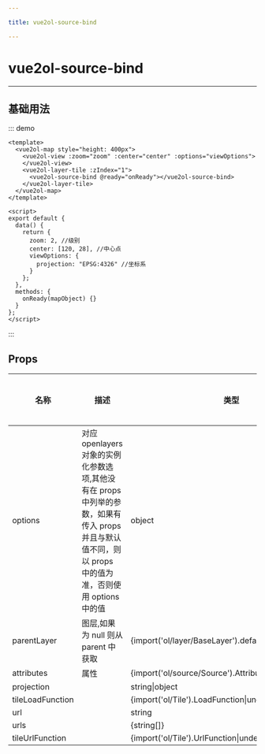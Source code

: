 ```yaml
---

title: vue2ol-source-bind

---
```


# vue2ol-source-bind

---

## 基础用法

::: demo

```vue
<template>
  <vue2ol-map style="height: 400px">
    <vue2ol-view :zoom="zoom" :center="center" :options="viewOptions">
    </vue2ol-view>
    <vue2ol-layer-tile :zIndex="1">
      <vue2ol-source-bind @ready="onReady"></vue2ol-source-bind>
    </vue2ol-layer-tile>
  </vue2ol-map>
</template>

<script>
export default {
  data() {
    return {
      zoom: 2, //级别
      center: [120, 28], //中心点
      viewOptions: {
        projection: "EPSG:4326" //坐标系
      }
    };
  },
  methods: {
    onReady(mapObject) {}
  }
};
</script>
```

:::

## Props

| 名称             | 描述                                                                                                                                                  | 类型                                                    | 取值范围 | 默认值 |
| ---------------- | ----------------------------------------------------------------------------------------------------------------------------------------------------- | ------------------------------------------------------- | -------- | ------ |
| options          | 对应 openlayers 对象的实例化参数选项,其他没有在 props 中列举的参数，如果有传入 props 并且与默认值不同，则以 props 中的值为准，否则使用 options 中的值 | object                                                  | -        |        |
| parentLayer      | 图层,如果为 null 则从 parent 中获取                                                                                                                   | {import('ol/layer/BaseLayer').default}                  | -        |        |
| attributes       | 属性                                                                                                                                                  | {import('ol/source/Source').AttributionLike\|undefined} | -        |        |
| projection       |                                                                                                                                                       | string\|object                                          | -        |        |
| tileLoadFunction |                                                                                                                                                       | {import('ol/Tile').LoadFunction\|undefined}             | -        |        |
| url              |                                                                                                                                                       | string                                                  | -        |        |
| urls             |                                                                                                                                                       | {string[]}                                              | -        |        |
| tileUrlFunction  |                                                                                                                                                       | {import('ol/Tile').UrlFunction\|undefined}              | -        |        |
